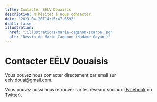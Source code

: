 ```yaml
---
title: Contacter EÉLV Douaisis
description: N’hésitez à nous contacter.
date: "2023-04-20T14:15:47.659Z"
draft: false
illustration:
  href: "/illustrations/marie-cagenon-scarpe.jpg"
  alt: "Dessin de Marie Cagenon (Madame Gayant)"
---
```


# Contacter EÉLV Douaisis

Vous pouvez nous contacter directement par email sur [eelv.douai@gmail.com](mailto:eelv.douai@gmail.com).

Vous pouvez aussi nous retrouver sur les réseaux sociaux ([Facebook](https://www.facebook.com/eelvdouai/) ou [Twitter](https://twitter.com/eelv_douai)).
